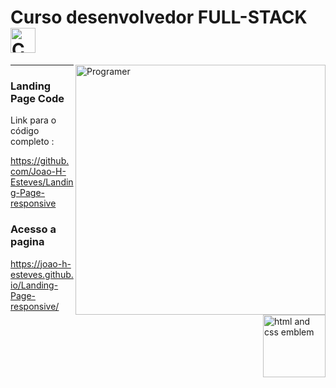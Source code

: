 

# Curso desenvolvedor FULL-STACK <img src="https://th.bing.com/th/id/R.aede198a7b77667413f24def35d83b17?rik=MXlIeI0wrU7mtQ&riu=http%3a%2f%2fi.stack.imgur.com%2fn6d4w.gif&ehk=kiIvjCazTGcdsk3hE82wnCLpoh4zu2UBcLbBxaQZ6fA%3d&risl=&pid=ImgRaw&r=0" min-width="40px" max-width="40px" width="40px" align="center" alt="Code gif card">

<img src="http://studiopixel.in/wp-content/uploads/2017/11/senior-front-end-developer-openings-1.gif" min-width="400px" max-width="400px" width="400px" align="right" alt="Programer">


---


### Landing Page Code
<img src="https://th.bing.com/th/id/OIP.K0bK7OGYkF9YXIc608wZ0gHaE8?pid=ImgDet&rs=1" min-width="100px" max-width="100px" width="100px" align="right" alt="html and css emblem">

Link para o código completo :

https://github.com/Joao-H-Esteves/Landing-Page-responsive

### Acesso a pagina

https://joao-h-esteves.github.io/Landing-Page-responsive/
